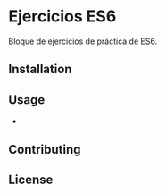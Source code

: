 # Ejercicios ES6
Bloque de ejercicios de práctica de ES6.

## Installation


## Usage

-
## Contributing


## License
